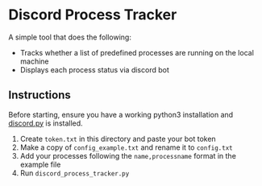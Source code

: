 # Discord Process Tracker

A simple tool that does the following:
- Tracks whether a list of predefined processes are running on the local machine
- Displays each process status via discord bot

## Instructions

Before starting, ensure you have a working python3 installation and [discord.py](https://discordpy.readthedocs.io/en/stable/intro.html#installing) is installed.

1. Create `token.txt` in this directory and paste your bot token
2. Make a copy of `config_example.txt` and rename it to `config.txt`
3. Add your processes following the `name,processname` format in the example file
4. Run `discord_process_tracker.py`
